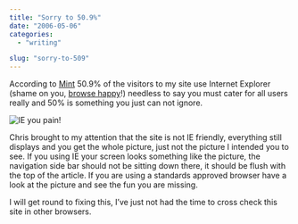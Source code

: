 ```yaml
---
title: "Sorry to 50.9%"
date: "2006-05-06"
categories:
  - "writing"

slug: "sorry-to-509"
---
```


According to [Mint](https://haveamint.com/) 50.9% of the visitors to my site use Internet Explorer (shame on you, [browse happy](https://browsehappy.com/)!) needless to say you must cater for all users really and 50% is something you just can not ignore.

![IE you pain!](/images/140292734.jpg)

Chris brought to my attention that the site is not IE friendly, everything still displays and you get the whole picture, just not the picture I intended you to see.
If you using IE your screen looks something like the picture, the navigation side bar should not be sitting down there, it should be flush with the top of the article.
If you are using a standards approved browser have a look at the picture and see the fun you are missing.

I will get round to fixing this, I’ve just not had the time to cross check this site in other browsers.
